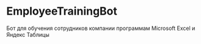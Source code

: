 # EmployeeTrainingBot
Бот для обучения сотрудников компании программам Microsoft Excel и Яндекс Таблицы
